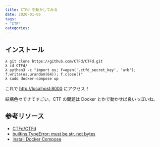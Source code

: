 ```yaml
---
title: CTFd を動かしてみる
date: 2020-01-05
tags:
- "CTF"
categories:
---
```


## インストール

```shell
λ git clone https://github.com/CTFd/CTFd.git
λ cd CTFd/
λ python3 -c "import os; f=open('.ctfd_secret_key', 'a+b'); f.write(os.urandom(64)); f.close()"
λ sudo docker-compose up
```

これで [http://localhost:8000](http://localhost:8000) にアクセス！

結構色々できてすごい。CTF の問題は Docker とかで動かせば良いっぽいね。

## 参考リソース

- [CTFd/CTFd](https://github.com/CTFd/CTFd/)
- [builtins.TypeError: must be str, not bytes](https://stackoverflow.com/questions/5512811/builtins-typeerror-must-be-str-not-bytes)
- [Install Docker Compose](https://docs.docker.com/compose/install/)